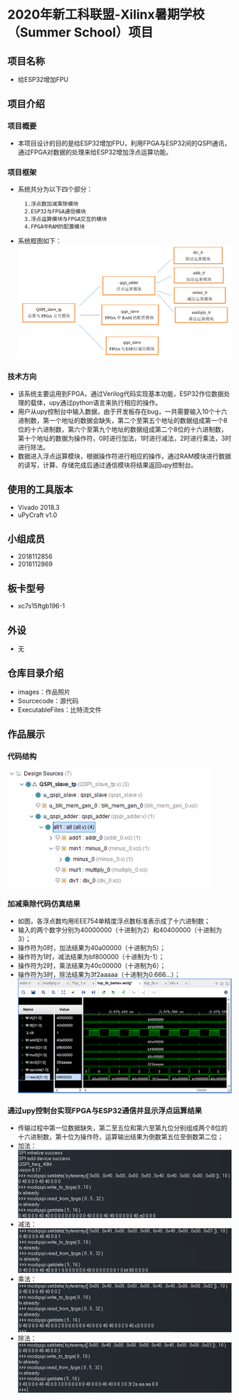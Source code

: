 # 2020年新工科联盟-Xilinx暑期学校（Summer School）项目
## 项目名称
* 给ESP32增加FPU
## 项目介绍
### 项目概要
* 本项目设计的目的是给ESP32增加FPU，利用FPGA与ESP32间的QSPI通讯，通过FPGA对数据的处理来给ESP32增加浮点运算功能。
### 项目框架
* 系统共分为以下四个部分：  
    ```
      1.浮点数加减乘除模块
      2.ESP32与FPGA通信模块
      3.浮点运算模块与FPGA交互的模块
      4.FPGA中RAM的配置模块
    ```
* 系统框图如下：  
![image](https://raw.githubusercontent.com/Zhaang255/esp32-fpu/master/images/%E7%B3%BB%E7%BB%9F%E6%A1%86%E5%9B%BE.png)
### 技术方向
* 该系统主要运用到FPGA，通过Verilog代码实现基本功能，ESP32作位数据处理的载体，upy通过python语言来执行相应的操作。  
* 用户从upy控制台中输入数据，由于开发板存在bug，一共需要输入10个十六进制数，第一个地址的数据会缺失，第二个至第五个地址的数据组成第一个8位的十六进制数，第六个至第九个地址的数据组成第二个8位的十六进制数，第十个地址的数据为操作符，0时进行加法，1时进行减法，2时进行乘法，3时进行除法。  
* 数据进入浮点运算模块，根据操作符进行相应的操作，通过RAM模块进行数据的读写，计算、存储完成后通过通信模块将结果返回upy控制台。
## 使用的工具版本
* Vivado 2018.3
* uPyCraft v1.0
## 小组成员
* 2018112856
* 2018112869
## 板卡型号
* xc7s15ftgb196-1
## 外设
* 无
## 仓库目录介绍
* images：作品照片<br>
* Sourcecode：源代码<br>
* ExecutableFiles：比特流文件
## 作品展示
### 代码结构
![Image](https://raw.githubusercontent.com/Zhaang255/esp32-fpu/master/images/%E4%BB%A3%E7%A0%81%E7%BB%93%E6%9E%84.png)
### 加减乘除代码仿真结果
* 如图，各浮点数均用IEEE754单精度浮点数标准表示成了十六进制数；<br>
* 输入的两个数字分别为40000000（十进制为2）和40400000（十进制为3）；<br>
* 操作符为0时，加法结果为40a00000（十进制为5）；<br>
* 操作符为1时，减法结果为bf800000（十进制为-1）；<br>
* 操作符为2时，乘法结果为40c00000（十进制为6）；<br>
* 操作符为3时，除法结果为3f2aaaaa（十进制为0.666…）；<br>
![Image](https://raw.githubusercontent.com/Zhaang255/esp32-fpu/master/images/%E5%8A%A0%E5%87%8F%E4%B9%98%E9%99%A4%E6%A8%A1%E5%9D%97%E4%BB%BF%E7%9C%9F%E7%BB%93%E6%9E%9C.png)
### 通过upy控制台实现FPGA与ESP32通信并显示浮点运算结果
* 传输过程中第一位数据缺失，第二至五位和第六至第九位分别组成两个8位的十六进制数，第十位为操作符，运算输出结果为倒数第五位至倒数第二位；<br>
* 加法：  ![Image](https://raw.githubusercontent.com/Zhaang255/esp32-fpu/master/images/%E6%B5%AE%E7%82%B9%E8%BF%90%E7%AE%97%E5%8A%A0%E6%B3%95.png)
* 减法：  ![Image](https://raw.githubusercontent.com/Zhaang255/esp32-fpu/master/images/%E6%B5%AE%E7%82%B9%E8%BF%90%E7%AE%97%E5%87%8F%E6%B3%95.png)
* 乘法：  ![Image](https://raw.githubusercontent.com/Zhaang255/esp32-fpu/master/images/%E6%B5%AE%E7%82%B9%E8%BF%90%E7%AE%97%E4%B9%98%E6%B3%95.png)
* 除法：  ![Image](https://raw.githubusercontent.com/Zhaang255/esp32-fpu/master/images/%E6%B5%AE%E7%82%B9%E8%BF%90%E7%AE%97%E9%99%A4%E6%B3%95.png)
